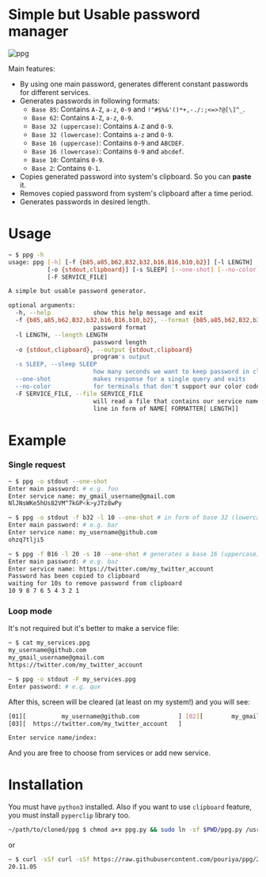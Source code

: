 # Simple but Usable password manager

![ppg](https://user-images.githubusercontent.com/20663776/98211808-dd478600-1f57-11eb-8214-a25b3a3a0af6.png)

Main features:  
* By using one main password, generates different constant passwords for different services.  
* Generates passwords in following formats: 
    * `Base 85`: Contains `A-Z`, `a-z`, `0-9` and `!"#$%&'()*+,-./:;<=>?@[\]^_`.  
    * `Base 62`: Contains `A-Z`, `a-z`, `0-9`.  
    * `Base 32 (uppercase)`: Contains `A-Z` and `0-9`.  
    * `Base 32 (lowercase)`: Contains `a-z` and `0-9`.  
    * `Base 16 (uppercase)`: Contains `0-9` and `ABCDEF`.  
    * `Base 16 (lowercase)`: Contains `0-9` and `abcdef`.  
    * `Base 10`: Contains `0-9`.  
    * `Base 2`: Contains `0-1`.  
* Copies generated password into system's clipboard. So you can **paste** it.  
* Removes copied password from system's clipboard after a time period.  
* Generates passwords in desired length.  

# Usage
```sh
~ $ ppg -h
usage: ppg [-h] [-f {b85,a85,b62,B32,b32,b16,B16,b10,b2}] [-l LENGTH]
           [-o {stdout,clipboard}] [-s SLEEP] [--one-shot] [--no-color]
           [-F SERVICE_FILE]

A simple but usable password generator.

optional arguments:
  -h, --help            show this help message and exit
  -f {b85,a85,b62,B32,b32,b16,B16,b10,b2}, --format {b85,a85,b62,B32,b32,b16,B16,b10,b2}
                        password format
  -l LENGTH, --length LENGTH
                        password length
  -o {stdout,clipboard}, --output {stdout,clipboard}
                        program's output
  -s SLEEP, --sleep SLEEP
                        how many seconds we want to keep password in clipboard
  --one-shot            makes response for a single query and exits
  --no-color            for terminals that don't support our color codes
  -F SERVICE_FILE, --file SERVICE_FILE
                        will read a file that contains our service names. each
                        line in form of NAME[ FORMATTER[ LENGTH]]
```

# Example
### Single request
```sh
~ $ ppg -o stdout --one-shot
Enter main password: # e.g. foo
Enter service name: my_gmail_username@gmail.com
NlJNsWKe5hUs82VM^7kGP<k>yJTz8wPy

~ $ ppg -o stdout -f b32 -l 10 --one-shot # in form of base 32 (lowercase) with length 10
Enter main password: # e.g. bar
Enter service name: my_username@github.com
ohzq7tlji5

~ $ ppg -f B16 -l 20 -s 10 --one-shot # generates a base 16 (uppercase) password and keep it 10s in clipboard
Enter main password: # e.g. baz
Enter service name: https://twitter.com/my_twitter_account
Password has been copied to clipboard
waiting for 10s to remove password from clipboard
10 9 8 7 6 5 4 3 2 1
```

### Loop mode
It's not required but it's better to make a service file:
```sh
~ $ cat my_services.ppg 
my_username@github.com
my_gmail_username@gmail.com
https://twitter.com/my_twitter_account
```

```sh
~ $ ppg -o stdout -F my_services.ppg
Enter password: # e.g. qux
```
After this, screen will be cleared (at least on my system!) and you will see:  
```sh
[01][          my_username@github.com           ] [02][        my_gmail_username@gmail.com        ] 
[03][  https://twitter.com/my_twitter_account   ] 

Enter service name/index:
```

And you are free to choose from services or add new service.

# Installation
You must have `python3` installed. Also if you want to use `clipboard` feature, you must install `pyperclip` library too.  
```sh
~/path/to/cloned/ppg $ chmod a+x ppg.py && sudo ln -sf $PWD/ppg.py /usr/local/sbin/ppg
```
or
```sh
~ $ curl -sSf curl -sSf https://raw.githubusercontent.com/pouriya/ppg/20.11.05/ppg.py > ppg && chmod a+x ppg && sudo cp ppg /usr/local/sbin/ppg && ppg --version
20.11.05
```
